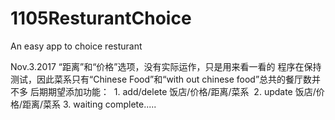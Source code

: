 # 1105ResturantChoice
An easy app to choice resturant

Nov.3.2017
“距离”和“价格”选项，没有实际运作，只是用来看一看的
程序在保持测试，因此菜系只有“Chinese Food”和“with out chinese food”总共的餐厅数并不多
后期期望添加功能：
  1. add/delete 饭店/价格/距离/菜系
  2. update 饭店/价格/距离/菜系
  3. waiting complete.....

